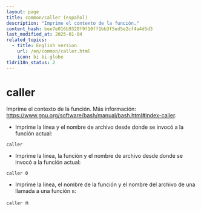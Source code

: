 ```yaml
---
layout: page
title: common/caller (español)
description: "Imprime el contexto de la función."
content_hash: bee7e016b9328f9f10ff1bb3f5ed5e2cf4a4d5d3
last_modified_at: 2025-01-04
related_topics:
  - title: English version
    url: /en/common/caller.html
    icon: bi bi-globe
tldri18n_status: 2
---
```

# caller

Imprime el contexto de la función.
Más información: <https://www.gnu.org/software/bash/manual/bash.html#index-caller>.

- Imprime la línea y el nombre de archivo desde donde se invocó a la función actual:

`caller`

- Imprime la línea, la función y el nombre de archivo desde donde se invocó a la función actual:

`caller 0`

- Imprime la línea, el nombre de la función y el nombre del archivo de una llamada a una función `n`:

`caller `<span class="tldr-var badge badge-pill bg-dark-lm bg-white-dm text-white-lm text-dark-dm font-weight-bold">n</span>
